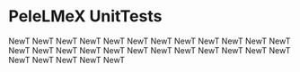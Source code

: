 # PeleLMeX UnitTests
NewT
NewT
NewT
NewT
NewT
NewT
NewT
NewT
NewT
NewT
NewT
NewT
NewT
NewT
NewT
NewT
NewT
NewT
NewT
NewT
NewT
NewT
NewT
NewT
NewT
NewT
NewT
NewT
NewT
